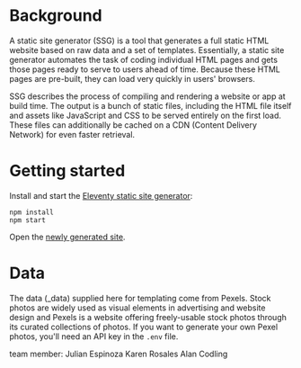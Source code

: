 # Background

A static site generator (SSG) is a tool that generates a full static HTML website based on raw data and a set of templates. Essentially, a static site generator automates the task of coding individual HTML pages and gets those pages ready to serve to users ahead of time. Because these HTML pages are pre-built, they can load very quickly in users' browsers.

SSG describes the process of compiling and rendering a website or app at build time. The output is a bunch of static files, including the HTML file itself and assets like JavaScript and CSS to be served entirely on the first load. These files can additionally be cached on a CDN (Content Delivery Network) for even faster retrieval.

# Getting started

Install and start the [Eleventy static site generator][1]:

```shell-session
npm install
npm start
```

Open the [newly generated site][2].

[1]: https://www.11ty.dev/
[2]: http://localhost:8080/

# Data

The data (\_data) supplied here for templating come from Pexels. Stock photos are widely used as visual elements in advertising and website design and Pexels is a website offering freely-usable stock photos through its curated collections of photos. If you want to generate your own Pexel photos, you'll need an API key in the `.env` file.

team member:
Julian Espinoza
Karen Rosales
Alan Codling
